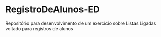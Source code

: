 # RegistroDeAlunos-ED
Repositório para desenvolvimento de um exercício sobre Listas Ligadas voltado para registros de alunos
